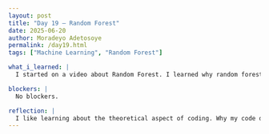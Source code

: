 ```yaml
---
layout: post
title: "Day 19 – Random Forest"
date: 2025-06-20
author: Moradeyo Adetosoye
permalink: /day19.html
tags: ["Machine Learning", "Random Forest"]

what_i_learned: |
  I started on a video about Random Forest. I learned why random forest was sometimes preferred over decision trees, and the various characteristics of both. I had to leave for a while because of the driving simulator experiment, and that took about 2 hours of my time. After, we had a team meeting to present everything we'd learned this week. 

blockers: |
  No blockers.

reflection: |
  I like learning about the theoretical aspect of coding. Why my code does what it does. It's nice to really understand the concepts behind the code. The youtube video I'm watching for random forests focuses more on explaining the code rather than coding.
---
```

